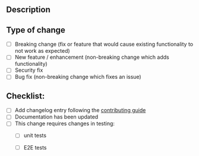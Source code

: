 ## Description
<!-- Please include a summary of the change in your PR and what it's fixing.  -->

## Type of change
<!-- Please check the relevant option. -->

- [ ] Breaking change (fix or feature that would cause existing functionality to not work as expected)
- [ ] New feature / enhancement (non-breaking change which adds functionality)
- [ ] Security fix
- [ ] Bug fix (non-breaking change which fixes an issue)

## Checklist:
<!-- Please check applicable options. -->

- [ ] Add changelog entry following the [contributing guide](../CONTRIBUTING.md#pull-requests)
- [ ] Documentation has been updated
- [ ] This change requires changes in testing:
  - [ ] unit tests
  - [ ] E2E tests
  